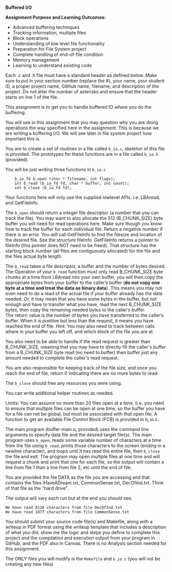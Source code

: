 **Buffered I/O**

**Assignment Purpose and Learning Outcomes:**
- Advanced buffering techniques
- Tracking information, multiple files
- Block operations
- Understanding of low level file functionality
- Preparation for File System project
- Complete handling of end-of-file condition
- Memory management
- Learning to understand existing code


Each .c and .h file must have a standard header as defined below.  Make sure to put in your section number (replace the #), your name, your student ID, a proper project name, GitHub name, filename, and description of the project.  Do not alter the number of asterisks and ensure that the header starts on line 1 of the file.

This assignment is to get you to handle buffered IO where you do the buffering.  

You will see in this assignment that you may question why you are doing operations the way specified here in the assignment.  This is because we are writing a buffering I/O.  We will see later in file system project how important this is.

You are to create a set of routines in a file called `b_io.c`, skeleton of this file is provided.  The prototypes for these functions are in a file called `b_io.h` (provided). 

You will be just writing three functions in `b_io.c`

```
	b_io_fd b_open (char * filename, int flags);
	int b_read (b_io_fd fd, char * buffer, int count);
	int b_close (b_io_fd fd);
```

Your functions here will only use the supplied lowlevel APIs.  i.e. LBAread, and GetFileInfo.

The `b_open` should return a integer file descriptor (a number that you can track the file).  You may want to also allocate the 512 (B_CHUNK_SIZE) byte buffer you will need for read operations here.  Make sure though you know how to track the buffer for each individual file. Return a negative number if there is an error.  You will call GetFileInfo to find the filesize and location of the desired file.  See the structure fileInfo.  GetFileInfo returns a pointer to fileInfo (this pointer does NOT need to be freed).  That structure has the starting block number (all files are contiguously allocated) for the file and the files actual byte length.

The `b_read` takes a file descriptor, a buffer and the number of bytes desired.  The Operation of your `b_read` function must only read B_CHUNK_SIZE byte chunks at a time from LBAread into your own buffer, you will then copy the appropriate bytes from your buffer to the caller’s buffer (**do not copy one byte at a time and treat the data as binary data**).  This means you may not even need to do a read of the actual file if your buffer already has the data needed.  Or, it may mean that you have some bytes in the buffer, but not enough and have to transfer what you have, read the next B_CHUNK_SIZE bytes, then copy the remaining needed bytes to the caller’s buffer.  
The return value is the number of bytes you have transferred to the caller’s buffer.  When it is positive but less than the request, it means you have reached the end of file.
Hint:  You may also need to track between calls where in your buffer you left off, and which block of the file you are at.

You also need to be able to handle if the read request is greater than B_CHUNK_SIZE, meaning that you may have to directly fill the caller's buffer from a B_CHUNK_SIZE byte read (no need to buffer) then buffer just any amount needed to complete the caller's read request.

You are also responsible for keeping track of the file size, and once you reach the end of file, return 0 indicating there are no more bytes to read.

The `b_close` should free any resources you were using.

You can write additional helper routines as needed.

Limits:  You can assume no more than 20 files open at a time. (i.e. you need to ensure that multiple files can be open at one time, so the buffer you have for a file can not be global, but must be associated with that open file.  A function to get an available File Control Block (FCB) is provided in b_io.c.

The main program (buffer-main.o, provided) uses the command line arguments to specify data file and the desired target file(s). 
The main program uses `b_open`, reads some variable number of characters at a time from the file using `b_read`, prints those  characters to the screen (ending in a newline character), and loops until it has read the entire file, then `b_close` the file and exit.  The program may open multiple files at one time and will request a chunk and print that one for each file, so the output will contain a line from file 1 than a line from file 2, etc until the end of file. 

You are provided the file DATA as the file you are accessing and that contains the files IHaveADream.txt, CommonSense.txt, DecOfInd.txt.  Think of that file as the "hard drive".

The output will vary each run but at the end you should see:

```
We have read 8120 characters from file DecOfInd.txt
We have read 1877 characters from file CommonSense.txt
```

You should submit your source code file(s) and Makefile, along with a writeup in PDF format using the writeup template that includes a description of what you did, show me the logic and steps you define to complete this project and the compilation and execution output from your program in GitHub, and the PDF also in Canvas.  There is no Analysis section needed for this assignment.

The ONLY files you will modify is the `Makefile` and `b_io.c` (you will not be creating any new files)
